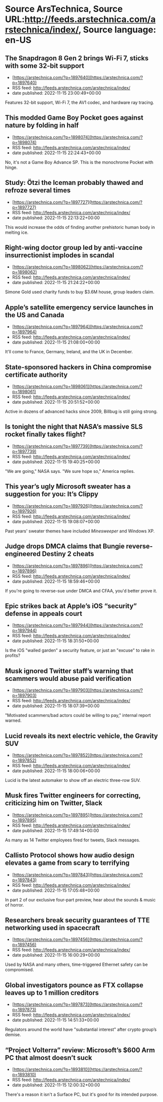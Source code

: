 # Source ArsTechnica, Source URL:http://feeds.arstechnica.com/arstechnica/index/, Source language: en-US

## The Snapdragon 8 Gen 2 brings Wi-Fi 7, sticks with some 32-bit support
 - [https://arstechnica.com/?p=1897640](https://arstechnica.com/?p=1897640)
 - RSS feed: http://feeds.arstechnica.com/arstechnica/index/
 - date published: 2022-11-15 23:00:49+00:00

Features 32-bit support, Wi-Fi 7, the AV1 codec, and hardware ray tracing.

## This modded Game Boy Pocket goes against nature by folding in half
 - [https://arstechnica.com/?p=1898074](https://arstechnica.com/?p=1898074)
 - RSS feed: http://feeds.arstechnica.com/arstechnica/index/
 - date published: 2022-11-15 22:24:43+00:00

No, it's not a Game Boy Advance SP. This is the monochrome Pocket with hinge.

## Study: Ötzi the Iceman probably thawed and refroze several times
 - [https://arstechnica.com/?p=1897727](https://arstechnica.com/?p=1897727)
 - RSS feed: http://feeds.arstechnica.com/arstechnica/index/
 - date published: 2022-11-15 22:13:22+00:00

This would increase the odds of finding another prehistoric human body in melting ice.

## Right-wing doctor group led by anti-vaccine insurrectionist implodes in scandal
 - [https://arstechnica.com/?p=1898062](https://arstechnica.com/?p=1898062)
 - RSS feed: http://feeds.arstechnica.com/arstechnica/index/
 - date published: 2022-11-15 21:24:22+00:00

Simone Gold used charity funds to buy $3.6M house, group leaders claim.

## Apple’s satellite emergency service launches in the US and Canada
 - [https://arstechnica.com/?p=1897964](https://arstechnica.com/?p=1897964)
 - RSS feed: http://feeds.arstechnica.com/arstechnica/index/
 - date published: 2022-11-15 21:08:00+00:00

It'll come to France, Germany, Ireland, and the UK in December.

## State-sponsored hackers in China compromise certificate authority
 - [https://arstechnica.com/?p=1898061](https://arstechnica.com/?p=1898061)
 - RSS feed: http://feeds.arstechnica.com/arstechnica/index/
 - date published: 2022-11-15 20:51:52+00:00

Active in dozens of advanced hacks since 2009, Billbug is still going strong.

## Is tonight the night that NASA’s massive SLS rocket finally takes flight?
 - [https://arstechnica.com/?p=1897739](https://arstechnica.com/?p=1897739)
 - RSS feed: http://feeds.arstechnica.com/arstechnica/index/
 - date published: 2022-11-15 19:40:25+00:00

"We are going," NASA says. "We sure hope so," America replies.

## This year’s ugly Microsoft sweater has a suggestion for you: It’s Clippy
 - [https://arstechnica.com/?p=1897926](https://arstechnica.com/?p=1897926)
 - RSS feed: http://feeds.arstechnica.com/arstechnica/index/
 - date published: 2022-11-15 19:08:07+00:00

Past years' sweater themes have included <em>Minesweeper</em> and Windows XP.

## Judge drops DMCA claims that Bungie reverse-engineered Destiny 2 cheats
 - [https://arstechnica.com/?p=1897896](https://arstechnica.com/?p=1897896)
 - RSS feed: http://feeds.arstechnica.com/arstechnica/index/
 - date published: 2022-11-15 18:59:46+00:00

If you're going to reverse-sue under DMCA and CFAA, you'd better prove it.

## Epic strikes back at Apple’s iOS “security” defense in appeals court
 - [https://arstechnica.com/?p=1897944](https://arstechnica.com/?p=1897944)
 - RSS feed: http://feeds.arstechnica.com/arstechnica/index/
 - date published: 2022-11-15 18:31:50+00:00

Is the iOS "walled garden" a security feature, or just an "excuse" to rake in profits?

## Musk ignored Twitter staff’s warning that scammers would abuse paid verification
 - [https://arstechnica.com/?p=1897903](https://arstechnica.com/?p=1897903)
 - RSS feed: http://feeds.arstechnica.com/arstechnica/index/
 - date published: 2022-11-15 18:07:39+00:00

"Motivated scammers/bad actors could be willing to pay," internal report warned.

## Lucid reveals its next electric vehicle, the Gravity SUV
 - [https://arstechnica.com/?p=1897852](https://arstechnica.com/?p=1897852)
 - RSS feed: http://feeds.arstechnica.com/arstechnica/index/
 - date published: 2022-11-15 18:00:06+00:00

Lucid is the latest automaker to show off an electric three-row SUV.

## Musk fires Twitter engineers for correcting, criticizing him on Twitter, Slack
 - [https://arstechnica.com/?p=1897895](https://arstechnica.com/?p=1897895)
 - RSS feed: http://feeds.arstechnica.com/arstechnica/index/
 - date published: 2022-11-15 17:49:14+00:00

As many as 14 Twitter employees fired for tweets, Slack messages.

## Callisto Protocol shows how audio design elevates a game from scary to terrifying
 - [https://arstechnica.com/?p=1897843](https://arstechnica.com/?p=1897843)
 - RSS feed: http://feeds.arstechnica.com/arstechnica/index/
 - date published: 2022-11-15 17:05:48+00:00

In part 2 of our exclusive four-part preview, hear about the sounds &#038; music of horror.

## Researchers break security guarantees of TTE networking used in spacecraft
 - [https://arstechnica.com/?p=1897456](https://arstechnica.com/?p=1897456)
 - RSS feed: http://feeds.arstechnica.com/arstechnica/index/
 - date published: 2022-11-15 16:00:29+00:00

Used by NASA and many others, time-triggered Ethernet safety can be compromised.

## Global investigators pounce as FTX collapse leaves up to 1 million creditors
 - [https://arstechnica.com/?p=1897873](https://arstechnica.com/?p=1897873)
 - RSS feed: http://feeds.arstechnica.com/arstechnica/index/
 - date published: 2022-11-15 14:51:33+00:00

Regulators around the world have "substantial interest" after crypto group’s demise.

## “Project Volterra” review: Microsoft’s $600 Arm PC that almost doesn’t suck
 - [https://arstechnica.com/?p=1893810](https://arstechnica.com/?p=1893810)
 - RSS feed: http://feeds.arstechnica.com/arstechnica/index/
 - date published: 2022-11-15 12:00:32+00:00

There's a reason it isn't a Surface PC, but it's good for its intended purpose.
